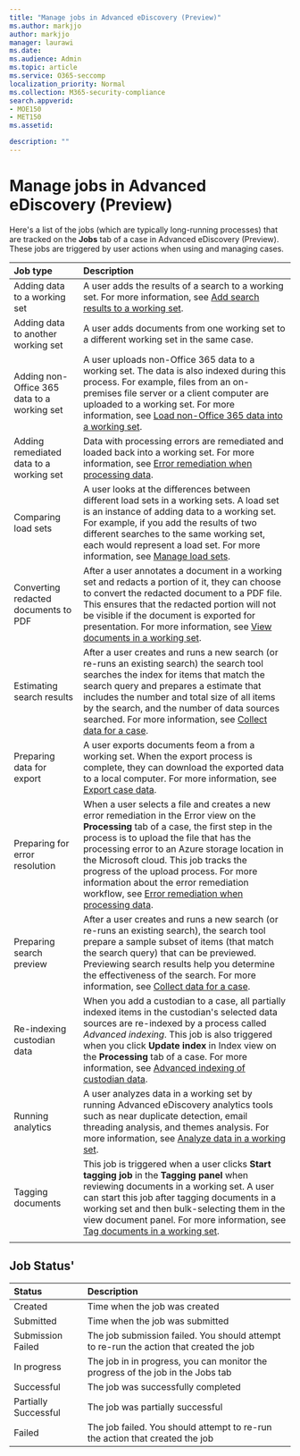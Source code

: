 ```yaml
---
title: "Manage jobs in Advanced eDiscovery (Preview)"
ms.author: markjjo
author: markjjo
manager: laurawi
ms.date: 
ms.audience: Admin
ms.topic: article
ms.service: O365-seccomp
localization_priority: Normal
ms.collection: M365-security-compliance 
search.appverid: 
- MOE150
- MET150
ms.assetid: 

description: ""
---
```


# Manage jobs in Advanced eDiscovery (Preview)

Here's a list of the jobs (which are typically long-running processes) that are tracked on the **Jobs** tab of a case in Advanced eDiscovery (Preview). These jobs are triggered by user actions when using and managing cases.

| Job type           | Description     |
| :----------------- | :----------     |
|Adding data to a working set | A user adds the results of a search to a working set.  For more information, see [Add search results to a working set](add-data-to-working-set.md). |
|Adding data to another working set | A user adds documents from one working set to a different working set in the same case.|
|Adding non-Office 365 data to a working set | A user uploads non-Office 365 data to a working set. The data is also indexed during this process. For example, files from an on-premises file server or a client computer are uploaded to a working set. For more information, see [Load non-Office 365 data into a working set](load-non-office365-data.md).| 
|Adding remediated data to a working set | Data with processing errors are remediated and loaded back into a working set. For more information, see [Error remediation when processing data](error-remediation.md). | 
|Comparing load sets | A user looks at the differences between different load sets in a working sets. A load set is an instance of adding data to a working set. For example, if you add the results of two different searches to the same working set, each would represent a load set. For more information, see [Manage load sets](manage-load-sets.md). |
|Converting redacted documents to PDF|After a user annotates a document in a working set and redacts a portion of it, they can choose to convert the redacted document to a PDF file. This ensures that the redacted portion will not be visible if the document is exported for presentation. For more information, see [View documents in a working set](annotating-and-redacting-documents.md). |
|Estimating search results | After a user creates and runs a new search (or re-runs an existing search) the search tool searches the index for items that match the search query and prepares a estimate that includes the number and total size of all items by the search, and the number of data sources searched.  For more information, see [Collect data for a case](collecting-data-for-ediscovery.md). | 
|Preparing data for export | A user exports documents feom a from a working set. When the export process is complete, they can download the exported data to a local computer. For more information, see [Export case data](exporting-data-ediscover20.md). | 
|Preparing for error resolution |When a user selects a file and creates a new error remediation in the Error view on the **Processing** tab of a case, the first step in the process is to upload the file that has the processing error to an Azure storage location in the Microsoft cloud. This job tracks the progress of the upload process. For more information about the error remediation workflow, see [Error remediation when processing data](error-remediation.md). | 
|Preparing search preview | After a  user creates and runs a new search (or re-runs an existing search), the search tool prepare a sample subset of items (that match the search query) that can be previewed. Previewing search results help you determine the effectiveness of the search.  For more information, see [Collect data for a case](collecting-data-for-ediscovery.md#view-search-results-and-statistics). | 
|Re-indexing custodian data | When you add a custodian to a case, all partially indexed items in the custodian's selected data sources are re-indexed by a process called *Advanced indexing*. This job is also triggered when you click **Update index** in Index view on the **Processing** tab of a case. For more information, see [Advanced indexing of custodian data](indexing-custodian-data.md).
|Running analytics | A user analyzes data in a working set by running Advanced eDiscovery analytics tools such as near duplicate detection, email threading analysis, and themes analysis. For more information, see [Analyze data in a working set](analyzing-data-in-working-set.md). | 
|Tagging documents | This job is triggered when a user clicks **Start tagging job** in the **Tagging panel** when reviewing documents in a working set. A user can start this job after tagging documents in a working set and then bulk-selecting them in the view document panel. For more information, see [Tag documents in a working set](tagging-documents.md). | 
|||


## Job Status'
| Status           | Description     |
| :----------------- | :----------     |
| Created | Time when the job was created |
| Submitted | Time when the job was submitted |
| Submission Failed | The job submission failed.  You should attempt to re-run the action that created the job |
| In progress | The job in in progress, you can monitor the progress of the job in the Jobs tab |
| Successful | The job was successfully completed |
| Partially Successful | The job was partially successful |
| Failed | The job failed.  You should attempt to re-run the action that created the job |
